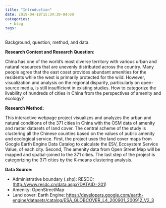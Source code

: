 ```yaml
---
title: "Introduction"
date: 2019-04-18T15:34:30-04:00
categories:
  - blog
tags:
---
```

Background, question, method, and data.

**Research Context and Research Question:**

China has one of the world’s most diverse territory with various urban and natural resources that are unevenly distributed across the country. Many people agree that the east coast provides abundant amenities for the residents while the west is primarily protected for the wild. However, visualization and analysis on the regional disparity, particularly on open-source media, is still insufficient in existing studies. How to categorize the livability of hundreds of cities in China from the perspectives of amenity and ecology?

**Research Method:** 

This interactive webpage project visualizes and analyzes the urban and natural conditions of the 371 cities in China with the OSM data of amenity and raster datasets of land cover. The central scheme of the study is clustering all the Chinese counties based on the values of public amenity and ecological service. First, the project uses the land cover maps from Google Earth Engine Data Catalog to calculate the ESV, Ecosystem Service Value, of each city. Second, The amenity data from Open Street Map will be mapped and spatial-joined to the 371 cities. The last step of the project is categorizing the 371 cities by the K-means clustering analysis.


**Data Source:**

- Administrative boundary (.shp): RESDC: (http://www.resdc.cn/data.aspx?DATAID=201)
- Amenity: OpenStreetMap
- Land cover:	Earth Engine: https://developers.google.com/earth-engine/datasets/catalog/ESA_GLOBCOVER_L4_200901_200912_V2_3

